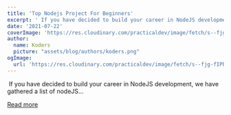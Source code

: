 ```yaml
---
title: 'Top Nodejs Project For Beginners'
excerpt: ' If you have decided to build your career in NodeJS development, we have gathered a list of nodeJS...'
date: '2021-07-22'
coverImage: 'https://res.cloudinary.com/practicaldev/image/fetch/s--fjg-fIPb--/c_imagga_scale,f_auto,fl_progressive,h_420,q_auto,w_1000/https://dev-to-uploads.s3.amazonaws.com/uploads/articles/41j0h96fsnt8pzzrlegg.jpeg'
author:
  name: Koders
  picture: "assets/blog/authors/koders.png"
ogImage:
  url: 'https://res.cloudinary.com/practicaldev/image/fetch/s--fjg-fIPb--/c_imagga_scale,f_auto,fl_progressive,h_420,q_auto,w_1000/https://dev-to-uploads.s3.amazonaws.com/uploads/articles/41j0h96fsnt8pzzrlegg.jpeg'
---
```


 If you have decided to build your career in NodeJS development, we have gathered a list of nodeJS...

[Read more](https://dev.to/codelivly/top-nodejs-project-for-beginners-54jd)
